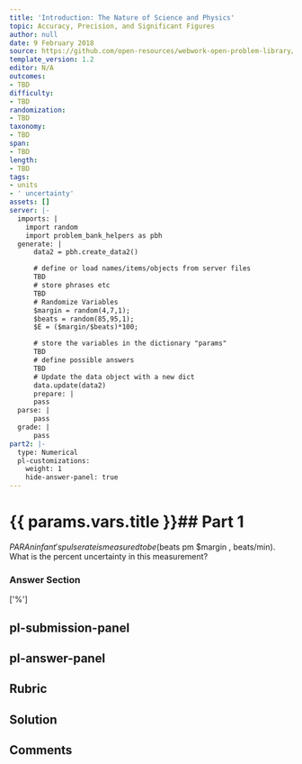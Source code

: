 ```yaml
---
title: 'Introduction: The Nature of Science and Physics'
topic: Accuracy, Precision, and Significant Figures
author: null
date: 9 February 2018
source: https://github.com/open-resources/webwork-open-problem-library/tree/master/Contrib/BrockPhysics/College_Physics_Urone/1.The_Nature_of_Science_and_Physics/1-03.Accuracy_Precision_and_Significant_Figures/NU_U17_01_03_004.pg
template_version: 1.2
editor: N/A
outcomes:
- TBD
difficulty:
- TBD
randomization:
- TBD
taxonomy:
- TBD
span:
- TBD
length:
- TBD
tags:
- units
- ' uncertainty'
assets: []
server: |-
  imports: |
    import random
    import problem_bank_helpers as pbh
  generate: |
      data2 = pbh.create_data2()

      # define or load names/items/objects from server files
      TBD
      # store phrases etc
      TBD
      # Randomize Variables
      $margin = random(4,7,1);
      $beats = random(85,95,1);
      $E = ($margin/$beats)*100;

      # store the variables in the dictionary "params"
      TBD
      # define possible answers
      TBD
      # Update the data object with a new dict
      data.update(data2)
      prepare: |
      pass
  parse: |
      pass
  grade: |
      pass
part2: |-
  type: Numerical
  pl-customizations:
    weight: 1
    hide-answer-panel: true
---
```


# {{ params.vars.title }}## Part 1 
$PAR An infant's pulse rate is measured to be ($beats pm $margin , beats/min). What is the percent uncertainty in this measurement? 


### Answer Section 
['%']

## pl-submission-panel 


## pl-answer-panel 


## Rubric 


## Solution 


## Comments 


